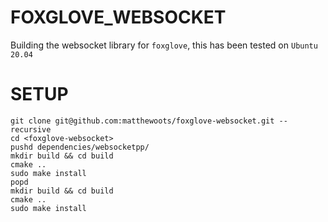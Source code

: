 # FOXGLOVE_WEBSOCKET
Building the websocket library for `foxglove`, this has been tested on `Ubuntu 20.04`

# SETUP
```
git clone git@github.com:matthewoots/foxglove-websocket.git --recursive
cd <foxglove-websocket>
pushd dependencies/websocketpp/
mkdir build && cd build
cmake ..
sudo make install
popd
mkdir build && cd build
cmake ..
sudo make install
```